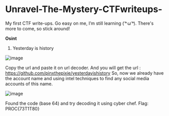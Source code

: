 # Unravel-The-Mystery-CTFwriteups-
My first CTF write-ups. Go easy on me, I’m still learning ( ͡❛ ω ͡❛). There's more to come, so stick around!



**Osint**

1. Yesterday is history
   
![image](https://github.com/user-attachments/assets/0ad01f21-b82d-42d0-9817-1bf6af767e22)

Copy the url and paste it on url decoder. And you will get the url : 
https://github.com/pinxthepixie/yesterdayishistory
So, now we already have the account name and using intel techniques to find any social media accounts of this name.

![image](https://github.com/user-attachments/assets/58d8af70-8965-428d-a10f-289f4c20619d)

Found the code (base 64) and try decoding it using cyber chef.
Flag: PROC{73T1T80}
